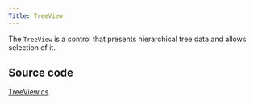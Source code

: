 ```yaml
---
Title: TreeView
---
```

The `TreeView` is a control that presents hierarchical tree data and allows selection of it.

## Source code
[TreeView.cs](https://github.com/AvaloniaUI/Avalonia/blob/master/src/Avalonia.Controls/TreeView.cs)
